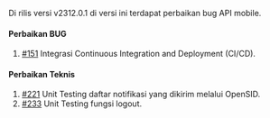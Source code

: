 Di rilis versi v2312.0.1 di versi ini terdapat perbaikan bug API mobile.

#### Perbaikan BUG

1. [#151](https://github.com/OpenSID/opensid-api/issues/151) Integrasi Continuous Integration and Deployment (CI/CD). 

#### Perbaikan Teknis

1. [#221](https://github.com/OpenSID/opensid-api/issues/221) Unit Testing daftar notifikasi yang dikirim melalui OpenSID.
2. [#233](https://github.com/OpenSID/opensid-api/issues/233) Unit Testing fungsi logout.